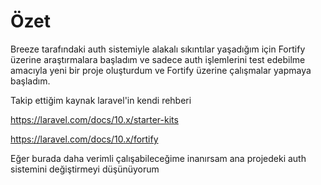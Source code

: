# Özet

Breeze tarafındaki auth sistemiyle alakalı sıkıntılar yaşadığım için
Fortify üzerine araştırmalara başladım ve sadece auth işlemlerini test edebilme amacıyla yeni bir proje oluşturdum ve Fortify üzerine çalışmalar yapmaya başladım.

Takip ettiğim kaynak laravel'in kendi rehberi

https://laravel.com/docs/10.x/starter-kits

https://laravel.com/docs/10.x/fortify

Eğer burada daha verimli çalışabileceğime inanırsam ana projedeki auth sistemini değiştirmeyi düşünüyorum
